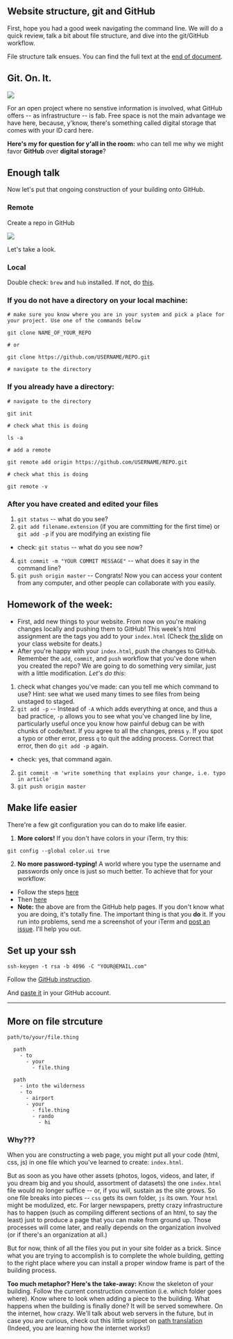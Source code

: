 ## Website structure, git and GitHub

First, hope you had a good week navigating the command line. We will do a quick review, talk a bit about file structure, and dive into the git/GitHub workflow.

File structure talk ensues. You can find the full text at the [end of document](https://github.com/jueyang/know-your-tools/blob/master/1-use-git.md#more-on-file-strcuture).

## Git. On. It.

![](http://i.giphy.com/x4O0fjpQfoBZS.gif)

For an open project where no senstive information is involved, what GitHub offers -- as infrastructure -- is fab. Free space is not the main advantage we have here, because, y'know, there's something called digital storage that comes with your ID card here. 

**Here's my for question for y'all in the room:** who can tell me why we might favor **GitHub** over **digital storage**?

## Enough talk

Now let's put that ongoing construction of your building onto GitHub.

### Remote

Create a repo in GitHub

![](http://cl.ly/1a0S1t3m1e46/Screen%20Shot%202016-02-03%20at%203.25.56%20PM.png)

Let's take a look.

### Local

Double check: `brew` and `hub` installed. If not, do [this](https://gist.github.com/jueyang/bc6c5d84451d3eb657d2).

### If you **do not** have a directory on your local machine:

```
# make sure you know where you are in your system and pick a place for your project. Use one of the commands below

git clone NAME_OF_YOUR_REPO

# or

git clone https://github.com/USERNAME/REPO.git

# navigate to the directory
```

### If you already have a directory:

```
# navigate to the directory

git init

# check what this is doing

ls -a

# add a remote

git remote add origin https://github.com/USERNAME/REPO.git

# check what this is doing

git remote -v
```

### After you have created and edited your files

1. `git status` -- what do you see?
3. `git add filename.extension` (if you are committing for the first time) or `git add -p` if you are modifying an existing file
  - check: `git status` -- what do you see now?
4. `git commit -m "YOUR COMMIT MESSAGE"` -- what does it say in the command line?
6. `git push origin master` -- Congrats! Now you can access your content from any computer, and other people can collaborate with you easily.

## Homework of the week:

- First, add new things to your website. From now on you're making changes locally and pushing them to GitHub! This week's html assignment are the tags you add to your `index.html` (Check [the slide](http://mlouttit.com/cuny/lessons/w2/#/9/2) on your class website for deats.)
- After you're happy with your `index.html`, push the changes to GitHub. Remember the `add`, `commit`, and `push` workflow that you've done when you created the repo? We are going to do something very similar, just with a little modification. _Let's do this_:

1. check what changes you've made: can you tell me which command to use? Hint: see what we used many times to see files from being unstaged to staged.
2. `git add -p` -- Instead of `-A` which adds everything at once, and thus a bad practice, `-p` allows you to see what you've changed line by line, particularly useful once you know how painful debug can be with chunks of code/text. If you agree to all the changes, press `y`. If you spot a typo or other error, press `q` to quit the adding process. Correct that error, then do `git add -p` again.
  - check: yes, that command again.
2. `git commit -m 'write something that explains your change, i.e. typo in article'`
4. `git push origin master`

## Make life easier

There're a few git configuration you can do to make life easier. 

1. **More colors!** If you don't have colors in your iTerm, try this:
  ```
  git config --global color.ui true
  ```
2. **No more password-typing!** A world where you type the username and passwords only once is just so much better. To achieve that for your workflow:
  - Follow the steps [here](https://help.github.com/articles/set-up-git/#platform-mac)
  - Then [here](https://help.github.com/articles/caching-your-github-password-in-git/)
  - **Note:** the above are from the GitHub help pages. If you don't know what you are doing, it's totally fine. The important thing is that you **do** it. If you run into problems, send me a screenshot of your iTerm and [post an issue](https://github.com/jueyang/know-your-tools/issues). I'll help you out.

## Set up your ssh

```
ssh-keygen -t rsa -b 4096 -C "YOUR@EMAIL.com"
```

Follow the [GitHub instruction](https://help.github.com/articles/generating-a-new-ssh-key/).

And [paste it](https://help.github.com/articles/adding-a-new-ssh-key-to-your-github-account/) in your GitHub account.

---
## More on file strcuture

`path/to/your/file.thing`

```
  path
    - to
      - your
        - file.thing
```

```
  path
    - into the wilderness
    - to
      - airport
      - your
        - file.thing
        - rando
          - hi
```

### Why???

When you are constructing a web page, you might put all your code (html, css, js) in one file which you've learned to create: `index.html`.

But as soon as you have other assets (photos, logos, videos, and later, if you dream big and you should, assortment of datasets) the one `index.html` file would no longer suffice -- or, if you will, sustain as the site grows. So one file breaks into pieces -- `css` gets its own folder, `js` its own. Your `html` might be modulized, etc. For larger newspapers, pretty crazy infrastructure has to happen (such as compiling different sections of an html, to say the least) just to produce a page that you can make from ground up. Those processes will come later, and really depends on the organization involved (or if there's an organization at all.)

But for now, think of all the files you put in your site folder as a brick. Since what you are trying to accomplish is to complete the whole building, getting to the right place where you can install a proper window frame is part of the building process.

**Too much metaphor? Here's the take-away:** Know the skeleton of your building. Follow the current construction convention (i.e. which folder goes where). Know where to look when adding a piece to the building. What happens when the building is finally done? It will be served somewhere. On the internet, how crazy. We'll talk about web servers in the future, but in case you are curious, check out this little snippet on [path translation](http://en.wikipedia.org/wiki/Web_server#Path_translation) (Indeed, you are learning how the internet works!)
